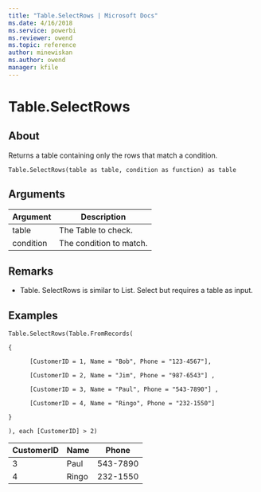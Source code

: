 ```yaml
---
title: "Table.SelectRows | Microsoft Docs"
ms.date: 4/16/2018
ms.service: powerbi
ms.reviewer: owend
ms.topic: reference
author: minewiskan
ms.author: owend
manager: kfile
---
```

# Table.SelectRows

  
## About  
Returns a table containing only the rows that match a condition.  
  
```  
Table.SelectRows(table as table, condition as function) as table  
```  
  
## Arguments  
  
|Argument|Description|  
|------------|---------------|  
|table|The Table to check.|  
|condition|The condition to match.|  
  
## <a name="__toc360789530"></a>Remarks  
  
-   Table. SelectRows is similar to List. Select but requires a table as input.  
  
## Examples  
  
```  
Table.SelectRows(Table.FromRecords(  
  
{  
  
      [CustomerID = 1, Name = "Bob", Phone = "123-4567"],  
  
      [CustomerID = 2, Name = "Jim", Phone = "987-6543"] ,  
  
      [CustomerID = 3, Name = "Paul", Phone = "543-7890"] ,  
  
      [CustomerID = 4, Name = "Ringo", Phone = "232-1550"]  
  
}  
  
), each [CustomerID] > 2)  
```  
  
|CustomerID|Name|Phone|  
|--------------|--------|---------|  
|3|Paul|543-7890|  
|4|Ringo|232-1550|  
  
